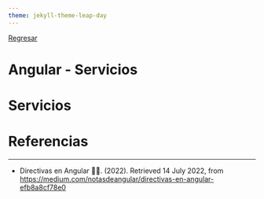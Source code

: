 ```yaml
---
theme: jekyll-theme-leap-day
---
```


[Regresar](/DAWM-2022/)

Angular - Servicios
===================

Servicios 
=========


Referencias 
===========

* * *

* Directivas en Angular 🧑‍🎨. (2022). Retrieved 14 July 2022, from https://medium.com/notasdeangular/directivas-en-angular-efb8a8cf78e0
